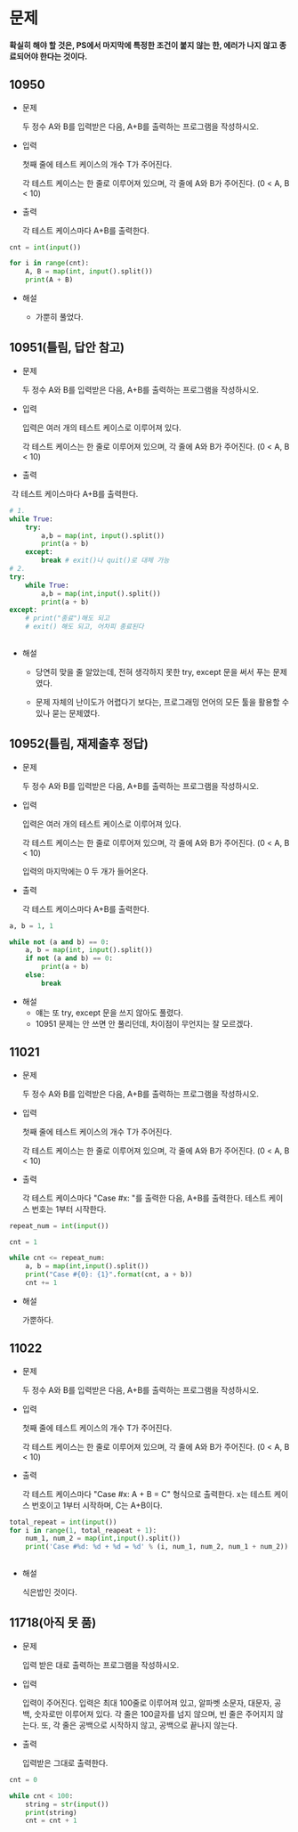 # 문제

#### 확실히 해야 할 것은,  PS에서 마지막에 특정한 조건이 붙지 않는 한, 에러가 나지 않고 종료되어야 한다는 것이다.

## 10950

- 문제

  두 정수 A와 B를 입력받은 다음, A+B를 출력하는 프로그램을 작성하시오.

- 입력

  첫째 줄에 테스트 케이스의 개수 T가 주어진다.

  각 테스트 케이스는 한 줄로 이루어져 있으며, 각 줄에 A와 B가 주어진다. (0 < A, B < 10)

- 출력

  각 테스트 케이스마다 A+B를 출력한다.

```python
cnt = int(input())

for i in range(cnt):
    A, B = map(int, input().split())
    print(A + B)

```

- 해설

  - 가뿐히 풀었다.

    

## 10951(틀림, 답안 참고)

- 문제

  두 정수 A와 B를 입력받은 다음, A+B를 출력하는 프로그램을 작성하시오.

- 입력

  입력은 여러 개의 테스트 케이스로 이루어져 있다.

  각 테스트 케이스는 한 줄로 이루어져 있으며, 각 줄에 A와 B가 주어진다. (0 < A, B < 10)

- 출력

​		각 테스트 케이스마다 A+B를 출력한다.

```python
# 1.
while True:
    try:
        a,b = map(int, input().split())
        print(a + b)
    except:
        break # exit()나 quit()로 대체 가능
# 2.
try:
    while True:
        a,b = map(int,input().split())
        print(a + b)
except:
    # print("종료")해도 되고
    # exit() 해도 되고, 어차피 종료된다    
        
```

- 해설

  - 당연히 맞을 줄 알았는데, 전혀 생각하지 못한 try, except 문을 써서 푸는 문제였다.

  - 문제 자체의 난이도가 어렵다기 보다는, 프로그래밍 언어의 모든 툴을 활용할 수 있나 묻는 문제였다.



## 10952(틀림, 재제출후 정답)

- 문제

  두 정수 A와 B를 입력받은 다음, A+B를 출력하는 프로그램을 작성하시오.

- 입력

  입력은 여러 개의 테스트 케이스로 이루어져 있다.

  각 테스트 케이스는 한 줄로 이루어져 있으며, 각 줄에 A와 B가 주어진다. (0 < A, B < 10)

  입력의 마지막에는 0 두 개가 들어온다.

- 출력

  각 테스트 케이스마다 A+B를 출력한다.

```python
a, b = 1, 1

while not (a and b) == 0:
    a, b = map(int, input().split())
    if not (a and b) == 0:
        print(a + b)
    else:
        break

```

- 해설
  - 얘는 또 try, except 문을 쓰지 않아도 풀렸다. 
  - 10951 문제는 안 쓰면 안 풀리던데, 차이점이 무언지는 잘 모르겠다.



##  **11021**

- 문제

  두 정수 A와 B를 입력받은 다음, A+B를 출력하는 프로그램을 작성하시오.

- 입력

  첫째 줄에 테스트 케이스의 개수 T가 주어진다.

  각 테스트 케이스는 한 줄로 이루어져 있으며, 각 줄에 A와 B가 주어진다. (0 < A, B < 10)

- 출력

  각 테스트 케이스마다 "Case #x: "를 출력한 다음, A+B를 출력한다. 테스트 케이스 번호는 1부터 시작한다.

```python
repeat_num = int(input())

cnt = 1

while cnt <= repeat_num:
    a, b = map(int,input().split())
    print("Case #{0}: {1}".format(cnt, a + b))
    cnt += 1
```

- 해설

  가뿐하다.
  
  

## 11022

- 문제

  두 정수 A와 B를 입력받은 다음, A+B를 출력하는 프로그램을 작성하시오.

- 입력

  첫째 줄에 테스트 케이스의 개수 T가 주어진다.

  각 테스트 케이스는 한 줄로 이루어져 있으며, 각 줄에 A와 B가 주어진다. (0 < A, B < 10)

- 출력

  각 테스트 케이스마다 "Case #x: A + B = C" 형식으로 출력한다. x는 테스트 케이스 번호이고 1부터 시작하며, C는 A+B이다.

```python
total_repeat = int(input())
for i in range(1, total_reapeat + 1):
    num_1, num_2 = map(int,input().split())
    print('Case #%d: %d + %d = %d' % (i, num_1, num_2, num_1 + num_2))
    
```

- 해설

  식은밥인 것이다.

  

## 11718(아직 못 품)

- 문제

  입력 받은 대로 출력하는 프로그램을 작성하시오.

- 입력

  입력이 주어진다. 입력은 최대 100줄로 이루어져 있고, 알파벳 소문자, 대문자, 공백, 숫자로만 이루어져 있다. 각 줄은 100글자를 넘지 않으며, 빈 줄은 주어지지 않는다. 또, 각 줄은 공백으로 시작하지 않고, 공백으로 끝나지 않는다.

- 출력

  입력받은 그대로 출력한다.

```python
cnt = 0

while cnt < 100:
    string = str(input())
    print(string)
    cnt = cnt + 1
```

